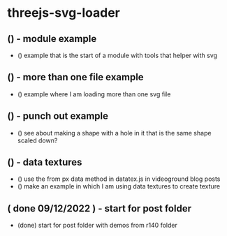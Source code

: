 # threejs-svg-loader

## () - module example
* () example that is the start of a module with tools that helper with svg

## () - more than one file example
* () example where I am loading more than one svg file

## () - punch out example
* () see about making a shape with a hole in it that is the same shape scaled down?

## () - data textures
* () use the from px data method in datatex.js in videoground blog posts
* () make an example in which I am using data textures to create texture 

## ( done 09/12/2022 ) - start for post folder
* (done) start for post folder with demos from r140 folder
